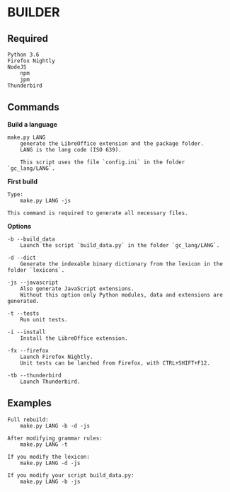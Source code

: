 
# BUILDER

## Required ##

    Python 3.6
    Firefox Nightly
    NodeJS
        npm
        jpm
    Thunderbird


## Commands ##

**Build a language**

    make.py LANG
        generate the LibreOffice extension and the package folder.
        LANG is the lang code (ISO 639).

        This script uses the file `config.ini` in the folder `gc_lang/LANG`.

**First build**

    Type:
        make.py LANG -js

    This command is required to generate all necessary files.

**Options**

    -b --build_data
        Launch the script `build_data.py` in the folder `gc_lang/LANG`.

    -d --dict
        Generate the indexable binary dictionary from the lexicon in the folder `lexicons`.

    -js --javascript
        Also generate JavaScript extensions.
        Without this option only Python modules, data and extensions are generated.

    -t --tests
        Run unit tests.

    -i --install
        Install the LibreOffice extension.

    -fx --firefox
        Launch Firefox Nightly.
        Unit tests can be lanched from Firefox, with CTRL+SHIFT+F12.

    -tb --thunderbird
        Launch Thunderbird.


## Examples ##

    Full rebuild:
        make.py LANG -b -d -js

    After modifying grammar rules:
        make.py LANG -t

    If you modify the lexicon:
        make.py LANG -d -js

    If you modify your script build_data.py:
        make.py LANG -b -js